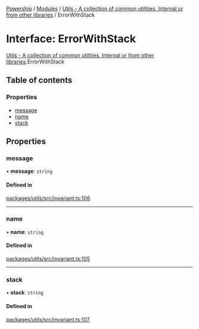 [Powership](../README.md) / [Modules](../modules.md) / [Utils - A collection of common utilities. Internal or from other libraries](../modules/Utils___A_collection_of_common_utilities__Internal_or_from_other_libraries.md) / ErrorWithStack

# Interface: ErrorWithStack

[Utils - A collection of common utilities. Internal or from other libraries](../modules/Utils___A_collection_of_common_utilities__Internal_or_from_other_libraries.md).ErrorWithStack

## Table of contents

### Properties

- [message](Utils___A_collection_of_common_utilities__Internal_or_from_other_libraries.ErrorWithStack.md#message)
- [name](Utils___A_collection_of_common_utilities__Internal_or_from_other_libraries.ErrorWithStack.md#name)
- [stack](Utils___A_collection_of_common_utilities__Internal_or_from_other_libraries.ErrorWithStack.md#stack)

## Properties

### message

• **message**: `string`

#### Defined in

[packages/utils/src/invariant.ts:106](https://github.com/antoniopresto/powership/blob/2672a73/packages/utils/src/invariant.ts#L106)

___

### name

• **name**: `string`

#### Defined in

[packages/utils/src/invariant.ts:105](https://github.com/antoniopresto/powership/blob/2672a73/packages/utils/src/invariant.ts#L105)

___

### stack

• **stack**: `string`

#### Defined in

[packages/utils/src/invariant.ts:107](https://github.com/antoniopresto/powership/blob/2672a73/packages/utils/src/invariant.ts#L107)
